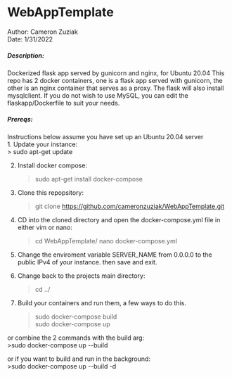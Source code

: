 ﻿# WebAppTemplate

Author: Cameron Zuziak </br>
Date: 1/31/2022

<h5>Description:</h5>
Dockerized flask app served by gunicorn and nginx, for Ubuntu 20.04
This repo has 2 docker containers, one is a flask app served with gunicorn, 
the other is an nginx container that serves as a proxy. 
The flask will also install mysqlclient. 
If you do not wish to use MySQL, you can edit the flaskapp/Dockerfile to suit your needs.


<h5>Prereqs: </h5>
Instructions below assume you have set up an Ubuntu 20.04 server</br>
1. Update your instance: </br>
    > sudo apt-get update

2. Install docker compose:</br>
    > sudo apt-get install docker-compose

3. Clone this repopsitory:</br>
    >git clone https://github.com/cameronzuziak/WebAppTemplate.git

4. CD into the cloned directory and open the docker-compose.yml file in either vim or nano: </br>
    >cd WebAppTemplate/
    >nano docker-compose.yml

5. Change the enviroment variable SERVER_NAME from 0.0.0.0 to the public IPv4 of your instance. then save and exit.

6. Change back to the projects main directory:</br>
    >cd ../

7. Build your containers and run them, a few ways to do this.
    >sudo docker-compose build</br>
    >sudo docker-compose up</br>

  or combine the 2 commands with the build arg: </br>
    >sudo docker-compose up --build

  or if you want to build and run in the background:</br>
    >sudo docker-compose up --build -d
    
